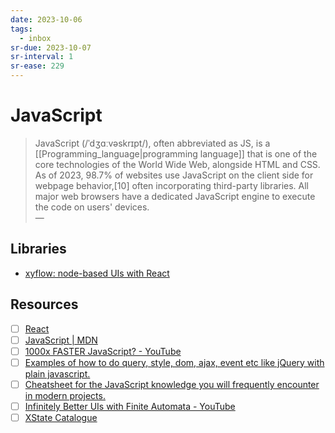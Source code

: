 ```yaml
---
date: 2023-10-06
tags:
  - inbox
sr-due: 2023-10-07
sr-interval: 1
sr-ease: 229
---
```


# JavaScript

> JavaScript (/ˈdʒɑːvəskrɪpt/), often abbreviated as JS, is a
> [[Programming_language|programming language]] that is one of the core
> technologies of the World Wide Web, alongside HTML and CSS. As of 2023, 98.7%
> of websites use JavaScript on the client side for webpage behavior,[10] often
> incorporating third-party libraries. All major web browsers have a dedicated
> JavaScript engine to execute the code on users' devices.\
> — <cite></cite>

## Libraries

- [xyflow: node-based UIs with React](https://github.com/xyflow/xyflow)

## Resources

- [ ] [React](https://react.dev/learn)
- [ ] [JavaScript | MDN](https://developer.mozilla.org/en-US/docs/Web/JavaScript)
- [ ] [1000x FASTER JavaScript? - YouTube](https://www.youtube.com/watch?v=B76gFi43HvM)
- [ ] [Examples of how to do query, style, dom, ajax, event etc like jQuery with plain javascript.](https://github.com/camsong/You-Dont-Need-jQuery)
- [ ] [Cheatsheet for the JavaScript knowledge you will frequently encounter in modern projects.](https://github.com/mbeaudru/modern-js-cheatsheet)
- [ ] [Infinitely Better UIs with Finite Automata - YouTube](https://www.youtube.com/watch?v=VU1NKX6Qkxc)
- [ ] [XState Catalogue](https://xstate-catalogue.com/)
